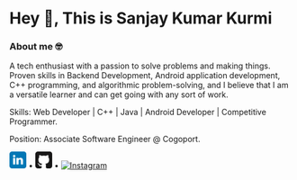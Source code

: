 # Hey 👋, This is Sanjay Kumar Kurmi
### About me 🤓
A tech enthusiast with a passion to solve problems and making things. Proven skills in Backend Development, Android application development, C++ programming, and algorithmic problem-solving, and I believe that I am a versatile learner and can get going with any sort of work.

Skills: Web Developer | C++ | Java | Android Developer | Competitive Programmer.

Position: Associate Software Engineer @ Cogoport.

<a href = https://www.linkedin.com/in/sanjay-kumar-kurmi><img src=https://raw.githubusercontent.com/edent/SuperTinyIcons/master/images/svg/linkedin.svg height='30' alt="LinkedIn" weight='30'></a> • <a href = https://github.com/sanjay740k><img src=https://raw.githubusercontent.com/edent/SuperTinyIcons/master/images/svg/github.svg alt="Github" height='30' weight='30'></a> • <a href = https://www.instagram.com/sanjay.kurmi1><img src=https://cdn-icons-png.flaticon.com/512/2111/2111463.png alt="Instagram" height='30' weight='30'></a>

<!--
**sanjay0178/sanjay0178** is a ✨ _special_ ✨ repository because its `README.md` (this file) appears on your GitHub profile.

Here are some ideas to get you started:

- 🔭 I’m currently working on ...
- 🌱 I’m currently learning ...
- 👯 I’m looking to collaborate on ...
- 🤔 I’m looking for help with ...
- 💬 Ask me about ...
- 📫 How to reach me: ...
- 😄 Pronouns: ...
- ⚡ Fun fact: ...
-->
